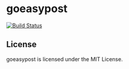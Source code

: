 # goeasypost

  [![Build Status](https://travis-ci.org/mitymauser/goeasypost.svg?branch=master)](https://travis-ci.org/mitymauser/goeasypost)
## License

goeasypost is licensed under the MIT License.